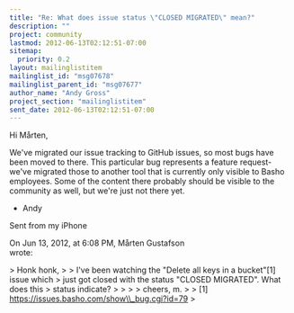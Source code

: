 ```yaml
---
title: "Re: What does issue status \"CLOSED MIGRATED\" mean?"
description: ""
project: community
lastmod: 2012-06-13T02:12:51-07:00
sitemap:
  priority: 0.2
layout: mailinglistitem
mailinglist_id: "msg07678"
mailinglist_parent_id: "msg07677"
author_name: "Andy Gross"
project_section: "mailinglistitem"
sent_date: 2012-06-13T02:12:51-07:00
---
```



Hi Mårten,

We've migrated our issue tracking to GitHub issues, so most bugs have been 
moved to there. This particular bug represents a feature request- we've 
migrated those to another tool that is currently only visible to Basho 
employees. Some of the content there probably should be visible to the 
community as well, but we're just not there yet. 

- Andy

Sent from my iPhone

On Jun 13, 2012, at 6:08 PM, Mårten Gustafson  
wrote:

&gt; Honk honk,
&gt; 
&gt; I've been watching the "Delete all keys in a bucket"[1] issue which
&gt; just got closed with the status "CLOSED MIGRATED". What does this
&gt; status indicate?
&gt; 
&gt; 
&gt; 
&gt; cheers, m.
&gt; 
&gt; [1] https://issues.basho.com/show\\_bug.cgi?id=79
&gt; 

